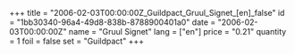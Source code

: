 +++
title = "2006-02-03T00:00:00Z_Guildpact_Gruul_Signet_[en]_false"
id = "1bb30340-96a4-49d8-838b-8788900401a0"
date = "2006-02-03T00:00:00Z"
name = "Gruul Signet"
lang = ["en"]
price = "0.21"
quantity = 1
foil = false
set = "Guildpact"
+++
